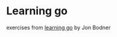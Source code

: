 # Learning go
exercises from [learning go](https://learning.oreilly.com/library/view/learning-go/9781492077206/) by Jon Bodner

